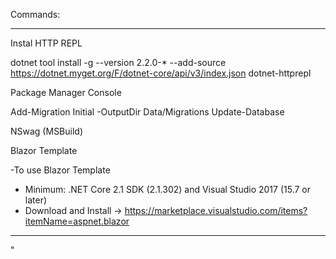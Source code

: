 Commands:

-----------------------------------------------------------------------------------------------------

Instal HTTP REPL

dotnet tool install -g --version 2.2.0-* --add-source https://dotnet.myget.org/F/dotnet-core/api/v3/index.json dotnet-httprepl

Package Manager Console

Add-Migration Initial -OutputDir Data/Migrations
Update-Database

NSwag (MSBuild)

<Target Name="NSwag" BeforeTargets="Build">
   <Exec Command="$(NSwagExe) swagger2tsclient /input:cars-swagger.json /namespace:$(RootNamespace) /InjectHttpClient:true /UseBaseUrl:true /output:CarsClient.cs" />
</Target>

Blazor Template

-To use Blazor Template
   - Minimum: .NET Core 2.1 SDK (2.1.302) and Visual Studio 2017 (15.7 or later)
   - Download and Install -> https://marketplace.visualstudio.com/items?itemName=aspnet.blazor

-----------------------------------------------------------------------------------------------------


><Target Name="NSwag" BeforeTargets="Build">
   <Exec Command="$(NSwagExe) swagger2tsclient /input:cars-swagger.json /namespace:$(RootNamespace) /InjectHttpClient:true /UseBaseUrl:true /output:CarsClient.cs" />
</Target>"
